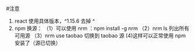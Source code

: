 #注意
1. react 使用具体版本，^1.15.6 去掉 ^
2. npm 换源：
    （1）可以使用 nrm ：npm install -g nrm 
    （2）nrm ls 列出所有可用源
    （3）nrm use taobao 切换到 taobao 源
    (4)这样可以正常使用 npm 安装了（源已切换）